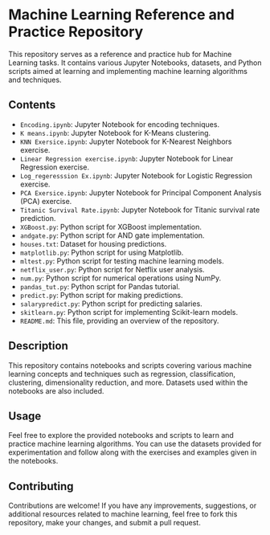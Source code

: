 # Machine Learning Reference and Practice Repository

This repository serves as a reference and practice hub for Machine Learning tasks. It contains various Jupyter Notebooks, datasets, and Python scripts aimed at learning and implementing machine learning algorithms and techniques.

## Contents

- `Encoding.ipynb`: Jupyter Notebook for encoding techniques.
- `K means.ipynb`: Jupyter Notebook for K-Means clustering.
- `KNN Exersice.ipynb`: Jupyter Notebook for K-Nearest Neighbors exercise.
- `Linear Regression exercise.ipynb`: Jupyter Notebook for Linear Regression exercise.
- `Log_regeresssion Ex.ipynb`: Jupyter Notebook for Logistic Regression exercise.
- `PCA Exersice.ipynb`: Jupyter Notebook for Principal Component Analysis (PCA) exercise.
- `Titanic Survival Rate.ipynb`: Jupyter Notebook for Titanic survival rate prediction.
- `XGBoost.py`: Python script for XGBoost implementation.
- `andgate.py`: Python script for AND gate implementation.
- `houses.txt`: Dataset for housing predictions.
- `matplotlib.py`: Python script for using Matplotlib.
- `mltest.py`: Python script for testing machine learning models.
- `netflix_user.py`: Python script for Netflix user analysis.
- `num.py`: Python script for numerical operations using NumPy.
- `pandas_tut.py`: Python script for Pandas tutorial.
- `predict.py`: Python script for making predictions.
- `salarypredict.py`: Python script for predicting salaries.
- `skitlearn.py`: Python script for implementing Scikit-learn models.
- `README.md`: This file, providing an overview of the repository.

## Description

This repository contains notebooks and scripts covering various machine learning concepts and techniques such as regression, classification, clustering, dimensionality reduction, and more. Datasets used within the notebooks are also included.

## Usage

Feel free to explore the provided notebooks and scripts to learn and practice machine learning algorithms. You can use the datasets provided for experimentation and follow along with the exercises and examples given in the notebooks.

## Contributing

Contributions are welcome! If you have any improvements, suggestions, or additional resources related to machine learning, feel free to fork this repository, make your changes, and submit a pull request.

